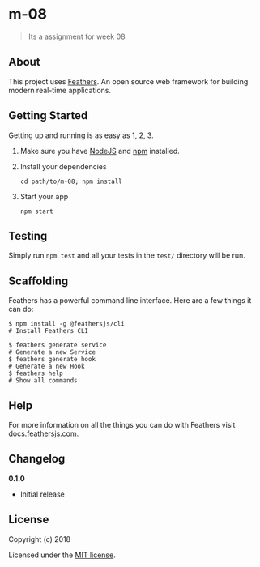 # m-08

> Its a assignment for week 08


## About

This project uses [Feathers](http://feathersjs.com). 
An open source web framework for building modern real-time applications.

## Getting Started

Getting up and
 running is as easy as 1, 2, 3.


1. Make sure you have [NodeJS](https://nodejs.org/) and [npm](https://www.npmjs.com/) installed.

2. Install your dependencies

    ```
    cd path/to/m-08; npm install
    ```


3. Start your app

    ```
    npm start
    ```

## Testing

Simply run `npm test` and all your tests in the `test/` directory will be run.

## Scaffolding

Feathers has a powerful command line interface. Here are a few things it can do:

```
$ npm install -g @feathersjs/cli          
# Install Feathers CLI

$ feathers generate service               
# Generate a new Service
$ feathers generate hook                  
# Generate a new Hook
$ feathers help                           
# Show all commands
```


## Help

For more information on all the things you can do with Feathers visit [docs.feathersjs.com](http://docs.feathersjs.com).

## Changelog

__0.1.0__

- Initial release

## License

Copyright (c) 2018

Licensed under the [MIT license](LICENSE).
